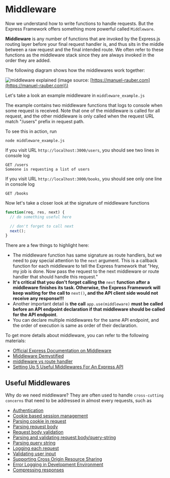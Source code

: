 # Middleware

Now we understand how to write functions to handle requests. But the Express Framework offers something more powerful called `Middleware`.

**Middleware** is any number of functions that are invoked by the Express.js routing layer before your final request handler is, and thus sits in the middle between a raw request and the final intended route. We often refer to these functions as the middleware stack since they are always invoked in the order they are added.

The following diagram shows how the middlewares work together:

![middleware explained](https://manuel-rauber.com/content/images/2016/03/Middleware-1.png) \(image source: [https://manuel-rauber.com](https://manuel-rauber.com)\)

Let's take a look an example middleware in `middleware_example.js`

The example contains two middleware functions that logs to console when some request is received. Note that one of the middleware is called for all request, and the other middleware is only called when the request URL match "/users" prefix in request path.

To see this in action, run

```text
node middleware_example.js
```

If you visit URL `http://localhost:3000/users`, you should see two lines in console log

```text
GET /users
Someone is requesting a list of users
```

If you visit URL `http://localhost:3000/books`, you should see only one line in console log

```text
GET /books
```

Now let's take a closer look at the signature of middleware functions

```javascript
function(req, res, next) {
  // do something useful here

  // don't forget to call next
  next();
}
```

There are a few things to highlight here:

* The middleware function has same signature as route handlers, but we need to pay special attention to the `next` argument. This is a callback function for each middleware to tell the Express framework that "Hey, my job is done. Now pass the request to the next middleware or route handler that should handle this request."
* **It's critical that you don't forget calling the** `next` **function after a middleware finishes its task. Otherwise, the Express Framework will keep waiting for the call to** `next()`**, and the API client side would not receive any response!!!**
* Another important detail is **the call** `app.use(middleware)` **must be called before an API endpoint declaration if that middleware should be called for the API endpoint**.
* You can declare multiple middlewares for the same API endpoint, and the order of execution is same as order of their declaration.

To get more details about middleware, you can refer to the following materials:

* [Official Express Documentation on Middleware](https://expressjs.com/en/guide/using-middleware.html)
* [Middleware Demystified](https://www.safaribooksonline.com/blog/2014/03/10/express-js-middleware-demystified/)
* [middleware vs route handler](http://qnimate.com/express-js-middleware-tutorial/)
* [Setting Up 5 Useful Middlewares For An Express API](https://blog.jscrambler.com/setting-up-5-useful-middlewares-for-an-express-api/)

## Useful Middlewares

Why do we need middleware? They are often used to handle `cross-cutting concerns` that need to be addressed in almost every requests, such as

* [Authentication](http://www.passportjs.org/)
* [Cookie based session management](https://github.com/expressjs/session)
* [Parsing cookie in request](https://github.com/expressjs/cookie-parser)
* [Parsing request body](https://github.com/expressjs/body-parser)
* [Request body validation](https://github.com/diegohaz/bodymen)
* [Parsing and validating request body/query-string](https://github.com/diegohaz/schm/tree/master/packages/schm-express)
* [Parsing query string](https://github.com/diegohaz/querymen)
* [Logging each request](https://github.com/expressjs/morgan)
* [Validating user input](https://github.com/ctavan/express-validator)
* [Supporting Cross Origin Resource Sharing](https://github.com/expressjs/cors)
* [Error Logging in Development Environment](https://github.com/expressjs/errorhandler)
* [Compressing responses](https://github.com/expressjs/compression)

